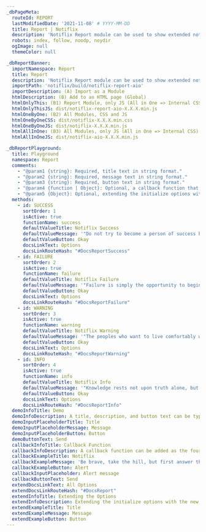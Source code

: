 ```yaml
---
_dbPageMeta:
  routeId: REPORT
  lastModifiedDate: '2021-11-08' # YYYY-MM-DD
  title: Report | Notiflix
  description: 'Notiflix Report module can be used to show extended notifications that contain a title, description, and button(with a callback function). This module includes 4 types of notifications: "Success", "Failure", "Warning", and "Info".'
  robots: index, follow, noodp, noydir
  ogImage: null
  themeColor: null

_dbReportBanner:
  importNamespace: Report
  title: Report
  description: 'Notiflix Report module can be used to show extended notifications that contain a title, description, and button(with a callback function). This module includes 4 types of notifications: "Success", "Failure", "Warning", and "Info".'
  importPath: 'notiflix/build/notiflix-report-aio'
  importDescription: (A) Import as a Module
  htmlDescription: (B) Add to an HTML page (Global)
  htmlOnlyThis: (B1) Report Module, only JS (All in One => Internal CSS)
  htmlOnlyThisJS: dist/notiflix-report-aio-X.X.X.min.js
  htmlOneByOne: (B2) All Modules, CSS and JS
  htmlOneByOneCSS: dist/notiflix-X.X.X.min.css
  htmlOneByOneJS: dist/notiflix-X.X.X.min.js
  htmlAllInOne: (B3) All Modules, only JS (All in One => Internal CSS)
  htmlAllInOneJS: dist/notiflix-aio-X.X.X.min.js

_dbReportPlayground:
  title: Playground
  namespace: Report
  comments:
    - "@param1 {string}: Required, title text in string format."
    - "@param2 {string}: Required, message text in string format."
    - "@param3 {string}: Required, button text in string format."
    - "@param4 {function | Object}: Optional, a callback function that will be called when the button element has been clicked. Or, extending the initialize options with the new options for each notification element."
    - "@param5 {Object}: Optional, extending the initialize options with new the options for each notification element. (If the fourth parameter has been already used for a callback function.)"
  methods:
    - id: SUCCESS
      sortOrder: 1
      isActive: true
      functionName: success
      defaultValueTitle: Notiflix Success
      defaultValueMessage: '"Do not try to become a person of success but try to become a person of value." <br/><br/>- Albert Einstein'
      defaultValueButton: Okay
      docsLinkText: Options
      docsLinkRouteHash: "#DocsReportSuccess"
    - id: FAILURE
      sortOrder: 2
      isActive: true
      functionName: failure
      defaultValueTitle: Notiflix Failure
      defaultValueMessage: '"Failure is simply the opportunity to begin again, this time more intelligently." <br/><br/>- Henry Ford'
      defaultValueButton: Okay
      docsLinkText: Options
      docsLinkRouteHash: "#DocsReportFailure"
    - id: WARNING
      sortOrder: 3
      isActive: true
      functionName: warning
      defaultValueTitle: Notiflix Warning
      defaultValueMessage: '"The peoples who want to live comfortably without producing and fatigue; they are doomed to lose their dignity, then liberty, and then independence and destiny." <br/><br/>- Mustafa Kemal Ataturk'
      defaultValueButton: Okay
      docsLinkText: Options
      docsLinkRouteHash: "#DocsReportWarning"
    - id: INFO
      sortOrder: 4
      isActive: true
      functionName: info
      defaultValueTitle: Notiflix Info
      defaultValueMessage: '"Knowledge rests not upon truth alone, but upon error also." <br/><br/>- Carl Gustav Jung'
      defaultValueButton: Okay
      docsLinkText: Options
      docsLinkRouteHash: "#DocsReportInfo"
  demoInfoTitle: Demo
  demoInfoDescription: A title, description, and button text can be typed for the demonstration.
  demoInputPlaceholderTitle: Title
  demoInputPlaceholderMessage: Message
  demoInputPlaceholderButton: Button
  demoButtonText: Send
  callbackInfoTitle: Callback Function
  callbackInfoDescription: A callback function can be added as the fourth parameter. The callback function can be used for all types of notifications.
  callbackExampleTitle: Notiflix
  callbackExampleMessage: 'Be brave, take the hill, but first answer that question: "What’s my hill?"'
  callbackExampleButton: Alert
  callbackInputPlaceholder: Alert message
  callbackButtonText: Send
  extendDocsLinkText: All Options
  extendDocsLinkRouteHash: "#DocsReport"
  extendInfoTitle: Extending the Options
  extendInfoDescription: Extending the initialize options with the new options for each notification element. An "options" object can be added as the fourth parameter. In addition, it has to be the fifth parameter if the fourth parameter has been already used for a callback function.
  extendExampleTitle: Title
  extendExampleMessage: Message
  extendExampleButton: Button
---
```


